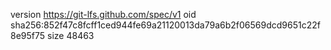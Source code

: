 version https://git-lfs.github.com/spec/v1
oid sha256:852f47c8fcff1ced944fe69a21120013da79a6b2f06569dcd9651c22f8e95f75
size 48463
